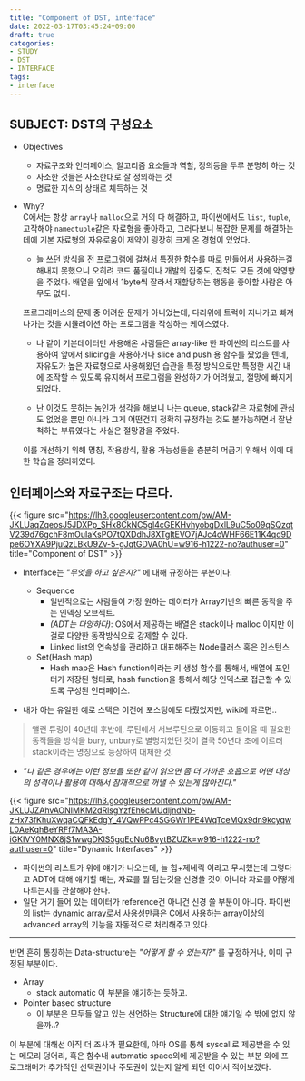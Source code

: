 ```yaml
---
title: "Component of DST, interface"
date: 2022-03-17T03:45:24+09:00
draft: true
categories:
- STUDY
- DST
- INTERFACE
tags:
- interface
---
```


SUBJECT: DST의 구성요소
-----------------------

  - Objectives

    - 자료구조와 인터페이스, 알고리즘 요소들과 역할, 정의등을 두루 분명히 하는 것
    - 사소한 것들은 사소한대로 잘 정의하는 것
    - 명료한 지식의 상태로 체득하는 것

  - Why?  
    C에서는 항상 ``array``나 ``malloc``으로 거의 다 해결하고, 파이썬에서도 ``list``, ``tuple``, 고작해야 ``namedtuple``같은 자료형을 좋아하고, 그러다보니 복잡한 문제를 해결하는 데에 기본 자료형의 자유로움이 제약이 굉장히 크게 온 경험이 있었다.  

       -  늘 쓰던 방식을 전 프로그램에 걸쳐서 특정한 함수를 따로 만들어서 사용하는걸 해내지 못했으니 오히려 코드 품질이나 개발의 집중도, 진척도 모든 것에 악영향을 주었다. 배열을 앞에서 1byte씩 잘라서 재할당하는 행동을 좋아할 사람은 아무도 없다.

    프로그래머스의 문제 중 어려운 문제가 아니었는데, 다리위에 트럭이 지나가고 빠져나가는 것을 시뮬레이션 하는 프로그램을 작성하는 케이스였다.  
       - 나 같이 기본데이터만 사용해온 사람들은 array-like 한 파이썬의 리스트를 사용하여 앞에서 slicing을 사용하거나 slice and push 용 함수를 짰었을 텐데, 자유도가 높은 자료형으로 사용해왔던 습관을 특정 방식으로만 특정한 시간 내에 조작할 수 있도록 유지해서 프로그램을 완성하기가 어려웠고, 절망에 빠지게 되었다.  

       - 난 이것도 못하는 놈인가 생각을 해보니 나는 queue, stack같은 자료형에 관심도 없었을 뿐만 아니라 그게 어떤건지 정확히 규정하는 것도 불가능하면서 잘난척하는 부류였다는 사실은 절망감을 주었다.

    이를 개선하기 위해 명칭, 작용방식, 활용 가능성들을 충분히 머금기 위해서 이에 대한 학습을 정리하였다.

인터페이스와 자료구조는 다르다.
-------------------------------

  {{< figure src="https://lh3.googleusercontent.com/pw/AM-JKLUaqZqeosJ5JDXPp_SHx8CkNC5gl4cGEKHvhyobqDxlL9uC5o09qSQzqtV239d76gchF8mOuIaKsPO7tQXDdhJ8XTgItEVO7jAJc4oWHF66E11K4qd9Dpe6OYXA9PjuQzLBkU9Zv-5-gJqtGDVA0hU=w916-h1222-no?authuser=0" title="Component of DST" >}}

  - Interface는 *"무엇을 하고 싶은지?"* 에 대해 규정하는 부분이다.
    - Sequence
      - 일반적으로는 사람들이 가장 원하는 데이터가 Array기반의 빠른 동작을 주는 인덱싱 오브젝트.
      - *(ADT는 다양하다)*: OS에서 제공하는 배열은 stack이나 malloc 이지만 이걸로 다양한 동작방식으로 강제할 수 있다. 
      - Linked list의 연속성을 관리하고 대표해주는 Node클래스 혹은 인스턴스
    - Set(Hash map)
      - Hash map은 Hash function이라는 키 생성 함수를 통해서, 배열에 포인터가 저장된 형태로, hash function을 통해서 해당 인덱스로 접근할 수 있도록 구성된 인터페이스.

  - 내가 아는 유일한 예로 스택은 이전에 포스팅에도 다뤘었지만, wiki에 따르면..

  > 앨런 튜링이 40년대 후반에, 루틴에서 서브루틴으로 이동하고 돌아올 때 필요한 동작들을 방식을 bury, unbury로 별명지었던 것이 결국 50년대 초에 이르러 stack이라는 명칭으로 등장하여 대체한 것.
 
  - *"나 같은 경우에는 이런 정보들 또한 같이 읽으면 좀 더 가까운 호흡으로 어떤 대상의 성격이나 활용에 대해서 잠재적으로 꺼낼 수 있는게 많아진다."*

  {{< figure src="https://lh3.googleusercontent.com/pw/AM-JKLUJZAhvAONIMKM2dRlsgYzfEh6cMUdljndNb-zHx73fKhuXwqaCQFkEdgY_4VQwPPc4SGGWr1PE4WqTceMQx9dn9kcyqwL0AeKqhBeYRFf7MA3A-iGKIVY0MNX8jS1wwgDKlS5gqEcNu6BvytBZUZk=w916-h1222-no?authuser=0" title="Dynamic Interfaces" >}}

  - 파이썬의 리스트가 위에 얘기가 나오는데, 늘 힙+제네릭 이라고 무시했는데 그렇다고 ADT에 대해 얘기할 때는, 자료를 뭘 담는것을 신경쓸 것이 아니라 자료를 어떻게 다루는지를 관찰해야 한다.
  - 일단 거기 들어 있는 데이터가 reference건 아니건 신경 쓸 부분이 아니다. 파이썬의 list는 dynamic array로서 사용성만큼은 C에서 사용하는 array이상의 advanced array의 기능을 자동적으로 처리해주고 있다.
___
반면 흔히 통칭하는 Data-structure는 *"어떻게 할 수 있는지?"* 를 규정하거나, 이미 규정된 부분이다.

  - Array
    - stack automatic 이 부분을 얘기하는 듯하고.
  - Pointer based structure
    - 이 부분은 모두들 알고 있는 선언하는 Structure에 대한 얘기일 수 밖에 없지 않을까..?

이 부분에 대해선 아직 더 조사가 필요한데, 아마 OS를 통해 syscall로 제공받을 수 있는 메모리 덩어리, 혹은 함수내 automatic space외에 제공받을 수 있는 부분 외에 프로그래머가 추가적인 선택권이나 주도권이 있는지 알게 되면 이어서 적어보겠다.

